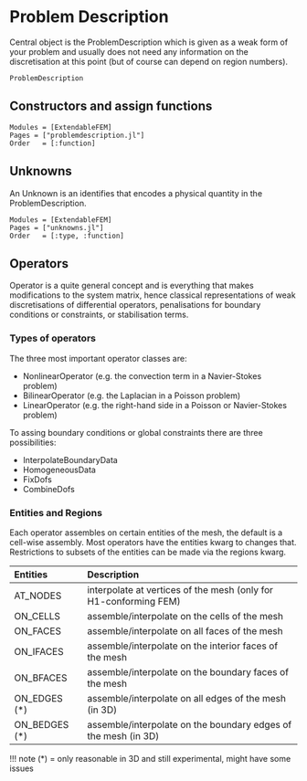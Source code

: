 
# Problem Description


Central object is the ProblemDescription which is given as a weak form of your problem and usually does not need any information on the discretisation at this point (but of course can depend on region numbers).

```@docs
ProblemDescription
```
## Constructors and assign functions

```@autodocs
Modules = [ExtendableFEM]
Pages = ["problemdescription.jl"]
Order   = [:function]
```


## Unknowns

An Unknown is an identifies that encodes a physical quantity in the ProblemDescription.

```@autodocs
Modules = [ExtendableFEM]
Pages = ["unknowns.jl"]
Order   = [:type, :function]
```


## Operators

Operator is a quite general concept and is everything that makes modifications
to the system matrix, hence classical representations of weak discretisations of differential operators,
penalisations for boundary conditions or constraints, or stabilisation terms.

### Types of operators

The three most important operator classes are:
- NonlinearOperator (e.g. the convection term in a Navier-Stokes problem)
- BilinearOperator (e.g. the Laplacian in a Poisson problem)
- LinearOperator (e.g. the right-hand side in a Poisson or Navier-Stokes problem)

To assing boundary conditions or global constraints there are three possibilities:
- InterpolateBoundaryData
- HomogeneousData
- FixDofs
- CombineDofs




### Entities and Regions

Each operator assembles on certain entities of the mesh, the default is a cell-wise
assembly. Most operators have the entities kwarg to changes that. Restrictions to subsets
of the entities can be made via the regions kwarg.

| Entities         | Description                                                      |
| :--------------- | :--------------------------------------------------------------- |
| AT_NODES         | interpolate at vertices of the mesh (only for H1-conforming FEM) |
| ON_CELLS         | assemble/interpolate on the cells of the mesh                  |
| ON_FACES         | assemble/interpolate on all faces of the mesh                  |
| ON_IFACES        | assemble/interpolate on the interior faces of the mesh         |
| ON_BFACES        | assemble/interpolate on the boundary faces of the mesh         |
| ON_EDGES (*)     | assemble/interpolate on all edges of the mesh (in 3D)          |
| ON_BEDGES (*)    | assemble/interpolate on the boundary edges of the mesh (in 3D) |

!!! note
    (*) = only reasonable in 3D and still experimental, might have some issues

